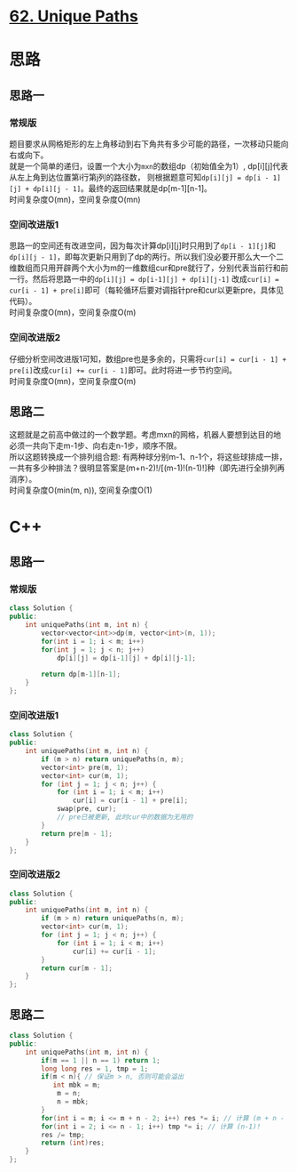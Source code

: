 # [62. Unique Paths](https://leetcode.com/problems/unique-paths/)
# 思路

## 思路一
### 常规版
题目要求从网格矩形的左上角移动到右下角共有多少可能的路径，一次移动只能向右或向下。      
就是一个简单的递归，设置一个大小为`mxn`的数组dp（初始值全为1）, dp[i][j]代表从左上角到达位置第i行第j列的路径数，
则根据题意可知`dp[i][j] = dp[i - 1][j] + dp[i][j - 1]`。最终的返回结果就是dp[m-1][n-1]。       
时间复杂度O(mn)，空间复杂度O(mn)

### 空间改进版1
思路一的空间还有改进空间，因为每次计算dp[i][j]时只用到了`dp[i - 1][j]`和`dp[i][j - 1]`，即每次更新只用到了dp的两行。所以我们没必要开那么大一个二维数组而只用开辟两个大小为m的一维数组cur和pre就行了，分别代表当前行和前一行。然后将思路一中的`dp[i][j] = dp[i-1][j] + dp[i][j-1]` 改成`cur[i] = cur[i - 1] + pre[i]`即可（每轮循环后要对调指针pre和cur以更新pre，具体见代码）。      
时间复杂度O(mn)，空间复杂度O(m)

### 空间改进版2
仔细分析空间改进版1可知，数组pre也是多余的，只需将`cur[i] = cur[i - 1] + pre[i]`改成`cur[i] += cur[i - 1]`即可。此时将进一步节约空间。       
时间复杂度O(mn)，空间复杂度O(m)

## 思路二
这题就是之前高中做过的一个数学题。考虑mxn的网格，机器人要想到达目的地必须一共向下走m-1步、向右走n-1步，顺序不限。     
所以这题转换成一个排列组合题: 有两种球分别m-1、n-1个，将这些球排成一排，一共有多少种排法？很明显答案是(m+n-2)!/[(m-1)!(n-1)!]种（即先进行全排列再消序）。     
时间复杂度O(min(m, n)), 空间复杂度O(1) 
    

# C++

## 思路一
### 常规版
``` C++
class Solution {
public:
    int uniquePaths(int m, int n) {
        vector<vector<int>>dp(m, vector<int>(n, 1));
        for(int i = 1; i < m; i++)
        for(int j = 1; j < n; j++)
            dp[i][j] = dp[i-1][j] + dp[i][j-1];
        
        return dp[m-1][n-1];
    }
};
```
### 空间改进版1
``` C++
class Solution {
public:
    int uniquePaths(int m, int n) {
        if (m > n) return uniquePaths(n, m); 
        vector<int> pre(m, 1);
        vector<int> cur(m, 1);
        for (int j = 1; j < n; j++) {
            for (int i = 1; i < m; i++)
                cur[i] = cur[i - 1] + pre[i];
            swap(pre, cur);
            // pre已被更新, 此时cur中的数据为无用的
        }
        return pre[m - 1];
    }
};
```
### 空间改进版2
``` C++
class Solution {
public:
    int uniquePaths(int m, int n) {
        if (m > n) return uniquePaths(n, m); 
        vector<int> cur(m, 1);
        for (int j = 1; j < n; j++) {
            for (int i = 1; i < m; i++)
                cur[i] += cur[i - 1];
        }
        return cur[m - 1];
    }
};
```

## 思路二
``` C++
class Solution {
public:
    int uniquePaths(int m, int n) {
        if(m == 1 || n == 1) return 1;
        long long res = 1, tmp = 1;
        if(m < n){ // 保证m > n, 否则可能会溢出
           int mbk = m;
            m = n;
            n = mbk;
        }
        for(int i = m; i <= m + n - 2; i++) res *= i; // 计算 (m + n - 2)! / (m - 1)!
        for(int i = 2; i <= n - 1; i++) tmp *= i; // 计算 (n-1)!
        res /= tmp;
        return (int)res;
    }
};
```
